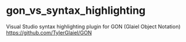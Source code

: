 # gon_vs_syntax_highlighting
Visual Studio syntax highlighting plugin for GON (Glaiel Object Notation) https://github.com/TylerGlaiel/GON
